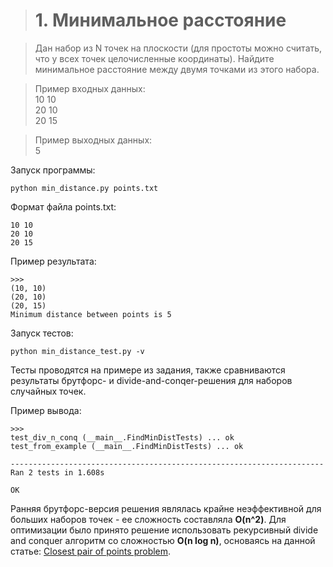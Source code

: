 > # 1. Минимальное расстояние

> Дан набор из N точек на плоскости (для простоты можно считать, что у всех точек целочисленные координаты). Найдите минимальное расстояние между двумя точками из этого набора.

> Пример входных данных:  
10 10  
20 10  
20 15  

> Пример выходных данных:  
5  

Запуск программы:

    python min_distance.py points.txt
    
Формат файла points.txt:

    10 10  
    20 10  
    20 15  
    
Пример результата:

    >>>
    (10, 10)
    (20, 10)
    (20, 15)
    Minimum distance between points is 5

Запуск тестов:

    python min_distance_test.py -v
    
Тесты проводятся на примере из задания, также сравниваются результаты брутфорс- и divide-and-conqer-решения для наборов случайных точек.

Пример вывода:

    >>>
    test_div_n_conq (__main__.FindMinDistTests) ... ok
    test_from_example (__main__.FindMinDistTests) ... ok
    
    ----------------------------------------------------------------------
    Ran 2 tests in 1.608s
    
    OK



Ранняя брутфорс-версия решения являлась крайне неэффективной для больших наборов точек - ее сложность составляла **O(n^2)**.
Для оптимизации было принято решение использовать рекурсивный divide and conquer алгоритм со сложностью **O(n log n)**, основаясь на данной статье:
[Closest pair of points problem](https://en.wikipedia.org/wiki/Closest_pair_of_points_problem).
